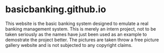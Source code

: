 # basicbanking.github.io
This website is the basic banking system designed to emulate a real banking management system. This is merely an intern project, not to be taken seriously as the names have just been used as an example to demostrate the project better. The pictures are taken throw a free picture gallery website and is not subjected to any copyright claims.
